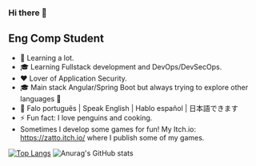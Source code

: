 ### Hi there 👋

## Eng Comp Student

- 🌱 Learning a lot.
- 🎓 Learning Fullstack development and DevOps/DevSecOps.
- ❤️ Lover of Application Security.
- 🎓 Main stack Angular/Spring Boot but always trying to explore other languages 🤩
- 📙 Falo português | Speak English | Hablo español | 日本語できます
- ⚡ Fun fact: I love penguins and cooking.
- Sometimes I develop some games for fun! My Itch.io: https://zatto.itch.io/ where I publish some of my games.

[![Top Langs](https://github-readme-stats.vercel.app/api/top-langs/?username=gfujii-cmd&layout=compact)](https://github.com/anuraghazra/github-readme-stats)
![Anurag's GitHub stats](https://github-readme-stats.vercel.app/api?username=gfujii-cmd&show_icons=true&theme=radical)
